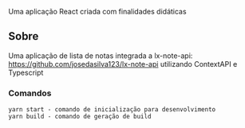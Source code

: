 Uma aplicação React criada com finalidades didáticas

## Sobre

Uma aplicação de lista de notas integrada a lx-note-api: https://github.com/josedasilva123/lx-note-api utilizando ContextAPI e Typescript

### Comandos

```
yarn start - comando de inicialização para desenvolvimento
yarn build - comando de geração de build
```

